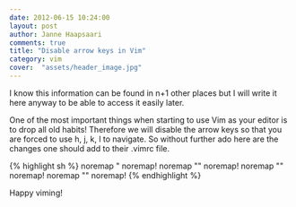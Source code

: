 ```yaml
---
date: 2012-06-15 10:24:00
layout: post
author: Janne Haapsaari
comments: true
title: "Disable arrow keys in Vim"
category: vim
cover:  "assets/header_image.jpg"
---
```


I know this information can be found in n+1 other places but I will write it
here anyway to be able to access it easily later.

One of the most important things when starting to use Vim as your editor is
to drop all old habits! Therefore we will disable the arrow keys so that you
are forced to use h, j, k, l to navigate. So without further ado here are the
changes one should add to their .vimrc file.

{% highlight sh %}
noremap "
noremap!
noremap ""
noremap!
noremap ""
noremap!
noremap ""
noremap!
{% endhighlight %}


Happy viming!
